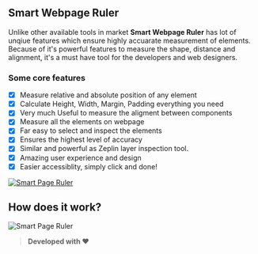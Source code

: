 ## Smart Webpage Ruler
Unlike other available tools in market **Smart Webpage Ruler** has lot of unqiue features which ensure highly accuarate measurement of elements. Because of it's powerful features to measure the shape, distance and alignment, it's a must have tool for the developers and web designers.


### Some core features

- [x] Measure relative and absolute position of any element
- [x] Calculate Height, Width, Margin, Padding everything you need
- [x] Very much Useful to measure the aligment between components
- [x] Measure all the elements on webpage
- [x] Far easy to select and inspect the elements
- [x] Ensures the highest level of accuracy
- [x] Similar and powerful as Zeplin layer inspection tool.
- [x] Amazing user experience and design
- [x] Easier accessiblity, simply click and done!

[![Smart Page Ruler](https://raw.githubusercontent.com/rbrahul/Smart-Webpage-Ruler/master/images/chrome.png)](https://chrome.google.com/webstore/detail/smart-page-ruller/nmibbjghlmdiafjolcphdggihcbcedmg)

## How does it work?

![Smart Page Ruler](https://raw.githubusercontent.com/rbrahul/Smart-Webpage-Ruler/master/images/smart-page-ruler-animated-image.gif)


> **Developed with ❤️**
